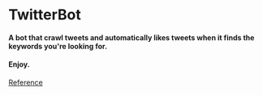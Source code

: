 # TwitterBot


#### A bot that crawl tweets and automatically likes tweets when it finds the keywords you're looking for.

#### Enjoy.

[Reference](https://youtu.be/ppPKeIDjcCs)
